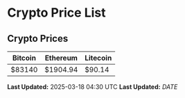 # Crypto Price List

## Crypto Prices
| Bitcoin | Ethereum | Litecoin |
| ------- | -------- | -------- |
| $83140 | $1904.94 | $90.14 |
**Last Updated:** 2025-03-18 04:30 UTC
**Last Updated:** $DATE$
